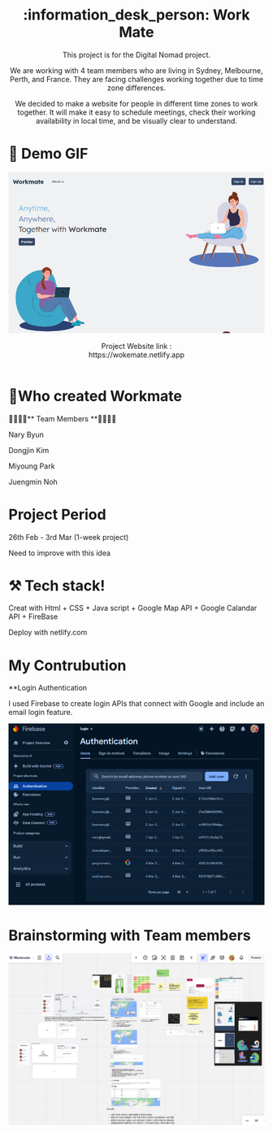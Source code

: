 



<div style="text-align:center;">
        <h1>:information_desk_person: Work Mate</h1>
        <p>This project is for the Digital Nomad project.</p>
        <p>We are working with 4 team members who are living in Sydney, Melbourne, Perth, and France. They are facing challenges working together due to time zone differences.</p>
        <p>We decided to make a website for people in different time zones to work together. It will make it easy to schedule meetings, check their working availability in local time, and be visually clear to understand.</p>
    </div>


# :movie_camera: Demo GIF
</div><p align="center">
<img src="https://github.com/NAry-Byun/workmate/blob/master/img/wokemate1.gif?raw=true"></img></p><div></div>
<p align="center">Project Website link :<br> https://wokemate.netlify.app  <br> <br>

# 🙌Who created Workmate
👨‍🎓👩‍🎓** Team Members **👨‍🎓👩‍🎓<br>

Nary Byun

Dongjin Kim

Miyoung Park

Juengmin Noh

# Project Period

26th Feb - 3rd Mar (1-week project)

Need to improve with this idea


# ⚒️ Tech stack!



Creat with Html +  CSS + Java script + Google Map API + Google Calandar API + FireBase
<div>Deploy with netlify.com </div>
<div>

# My Contrubution


**Login Authentication

I used Firebase to create login APIs that connect with Google and include an email login feature.<br>

<img src="https://github.com/NAry-Byun/workmate/blob/master/img/workmate2.png?raw=true" ></img></div>

# Brainstorming with Team members

<img src="https://github.com/NAry-Byun/workmate/blob/master/img/workmate3.png?raw=true" ></img>
